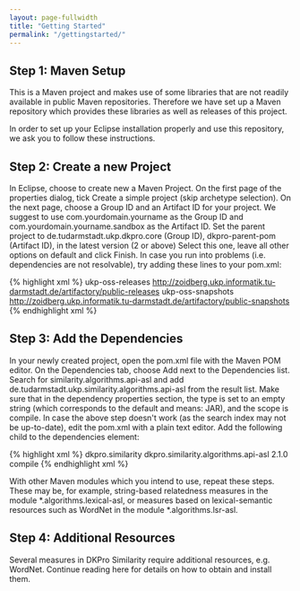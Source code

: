 ```yaml
---
layout: page-fullwidth
title: "Getting Started"
permalink: "/gettingstarted/"
---
```


## Step 1: Maven Setup
This is a Maven project and makes use of some libraries that are not readily available in public Maven repositories. Therefore we have set up a Maven repository which provides these libraries as well as releases of this project.

In order to set up your Eclipse installation properly and use this repository, we ask you to follow these instructions.

## Step 2: Create a new Project
In Eclipse, choose to create new a Maven Project.
On the first page of the properties dialog, tick Create a simple project (skip archetype selection).
On the next page, choose a Group ID and an Artifact ID for your project. We suggest to use com.yourdomain.yourname as the Group ID and com.yourdomain.yourname.sandbox as the Artifact ID.
Set the parent project to de.tudarmstadt.ukp.dkpro.core (Group ID), dkpro-parent-pom (Artifact ID), in the latest version (2 or above)
Select this one, leave all other options on default and click Finish.
In case you run into problems (i.e. dependencies are not resolvable), try adding these lines to your pom.xml:

{% highlight xml %}
<repositories>
<repository>
<id>ukp-oss-releases</id>
<url>http://zoidberg.ukp.informatik.tu-darmstadt.de/artifactory/public-releases</url>
</repository>
<repository>
<id>ukp-oss-snapshots</id>
<url>http://zoidberg.ukp.informatik.tu-darmstadt.de/artifactory/public-snapshots</url>
</repository>
</repositories>
{% endhighlight xml %}


## Step 3: Add the Dependencies
In your newly created project, open the pom.xml file with the Maven POM editor.
On the Dependencies tab, choose Add next to the Dependencies list. Search for similarity.algorithms.api-asl and add de.tudarmstadt.ukp.similarity.algorithms.api-asl from the result list. Make sure that in the dependency properties section, the type is set to an empty string (which corresponds to the default and means: JAR), and the scope is compile.
In case the above step doesn't work (as the search index may not be up-to-date), edit the pom.xml with a plain text editor. Add the following child to the dependencies element:

{% highlight xml %}
<dependency>
<groupId>dkpro.similarity</groupId>
<artifactId>dkpro.similarity.algorithms.api-asl</artifactId>
<version>2.1.0</version>
<scope>compile</scope>
</dependency>
{% endhighlight xml %}

With other Maven modules which you intend to use, repeat these steps. These may be, for example, string-based relatedness measures in the module *.algorithms.lexical-asl, or measures based on lexical-semantic resources such as WordNet in the module *.algorithms.lsr-asl.


## Step 4: Additional Resources
Several measures in DKPro Similarity require additional resources, e.g. WordNet. Continue reading here for details on how to obtain and install them.